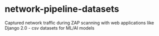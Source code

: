 # network-pipeline-datasets
Captured network traffic during ZAP scanning with web applications like Django 2.0 - csv datasets for ML/AI models
